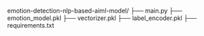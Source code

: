emotion-detection-nlp-based-aiml-model/
├── main.py
├── emotion_model.pkl
├── vectorizer.pkl
├── label_encoder.pkl
├── requirements.txt
